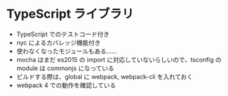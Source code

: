# TypeScript ライブラリ
- TypeScript でのテストコード付き
- nyc によるカバレッジ機能付き
- 使わなくなったモジュールもある……
- mocha はまだ es2015 の import に対応していないらしいので、tsconfig の module は commonjs になっている
- ビルドする際は、global に webpack, webpack-cli を入れておく
- webpack 4 での動作を確認している